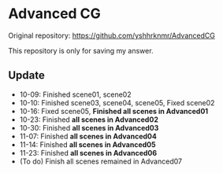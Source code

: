 # Advanced CG

Original repository: https://github.com/yshhrknmr/AdvancedCG

This repository is only for saving my answer. 

## Update

- 10-09: Finished scene01, scene02
- 10-10: Finished scene03, scene04, scene05, Fixed scene02
- 10-16: Fixed scene05, **Finished all scenes in Advanced01**
- 10-23: Finished **all scenes in Advanced02**
- 10-30: Finished **all scenes in Advanced03**
- 11-07: Finished **all scenes in Advanced04**
- 11-14: Finished **all scenes in Advanced05**
- 11-23: Finished **all scenes in Advanced06**
- (To do) Finish all scenes remained in Advanced07